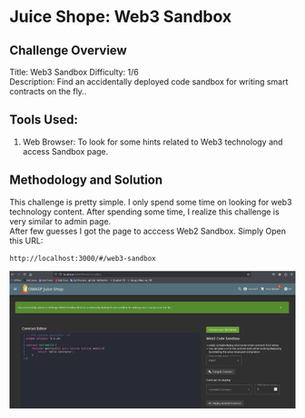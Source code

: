 # Juice Shope: Web3 Sandbox

## Challenge Overview  
Title: Web3 Sandbox
Difficulty: 1/6  
Description: Find an accidentally deployed code sandbox for writing smart contracts on the fly..  

## Tools Used:  
1. Web Browser: To look for some hints related to Web3 technology and access Sandbox page.  

## Methodology and Solution
This challenge is pretty simple. I only spend some time on looking for web3 technology content. After spending some time, I realize this challenge is very similar to admin page.  
After few guesses I got the page to acccess Web2 Sandbox. Simply Open this URL:
```html
http://localhost:3000/#/web3-sandbox
```
![My Images](../.Images/Web3.png)
